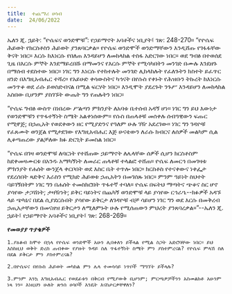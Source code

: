 ```yaml
---
title:  ተጨማሪ ሀሳብ
date:  24/06/2022
---
```


ኤለን ጂ. ኋይት: “ዮሴፍና ወንድሞቹ”: የኃይማኖት  አባቶችና ነቢያት፤ ገጽ: 248-270። “የዮሴፍ ሕይወት የክርስቶስን ሕይወት ያንጸባርቃል። የዮሴፍ ወንድሞች ወንድማቸውን እንዲሸጡ የገፋፋቸው ቅናት ነበር። እርሱ ከእነርሱ የበለጠ እንዳይሆን ለመከላከል ተስፋ አድርገው ነበር። ወደ ግብፅ በተወሰደ ጊዜ በእርሱ ምኞት እንደማይረበሹ በማመንና የእርሱ ምኞት የሚሳካበትን መንገድ በሙሉ እንደዘጉ በማሰብ ተደስተው ነበር። ነገር ግን እነርሱ የተከተሉት መንገድ ሊከላከሉት የፈለጉትን ክስተት ይፈጥር ዘንድ በእግዚአብሔር ተሻረ። የአይሁድ ቀሳውስትና ካኅናት በየሱስ የቀኑት የሕዝቡን ትኩረት ከእነርሱ መንጥቆ ወደ ራሱ ይወስድብናል በሚል ፍርሃት ነበር። እንዲሞት ያደረጉት ንጉሥ እንዳይሆን ለመከላከል አስበው ቢሆንም ያስገኙት ውጤት ግን የጠሉትን ነበር።

“ዮሴፍ ግብፅ ውስጥ በነበረው ሥልጣን ምክንያት ለአባቱ ቤተሰብ አዳኝ ሆነ። ነገር ግን ይህ እውነታ የወንድሞቹን የጥፋተኝነት ስሜት አልቀነሰውም። የሱስ  በጠላቶቹ መሰቀሉ ሰብዓዊውን ፍጡር የሚዋጅ; በኃጢአት የወደቀውን ዘር የሚያድንና የዓለም ሁሉ ገዥ አደረገው። ነገር ግን ገዳዮቹ የፈጸሙት ወንጀል የሚታደገው የእግዚአብሔር እጅ ሁናቴውን ለራሱ ክብርና ለሰዎች መልካም ሲል ሊቆጣጠረው ያልቻለው ክፉ ድርጊት ይመስል ነበር።

“ዮሴፍ በገዛ ወንድሞቹ ለባርነት የተሸጠው ኃይማኖት ለሌላቸው ሰዎች ሲሆን ክርስቶስም ከደቀመዛሙርቱ በአንዱ አማካኝነት ለመራር ጠላቶቹ ተላልፎ ተሸጠ። ዮሴፍ ለመርኅ በመገዛቱ ምክንያት የሐሰት ውንጀላ ቀርቦበት ወደ እስር ቤት ተጥሎ ነበር። ክርስቶስ የተናቀውና ነቀፌታ የደረሰበት ጻድቅና እራስን የሚክድ ሕይወቱ ኃጢአትን በመገሰጹ ነበር። ምንም ዓይነት ስህተት ባይገኝበትም ነገር ግን በሐሰት ተመስክሮበት ጥፋተኛ ተባለ። ዮሴፍ በፍትህ ማጣትና ጭቆና ስር ሆኖ ያሳየው ታጋሽነት; ታዛዥነት; ይቅር ባይነትና በጨካኝ ወንድሞቹ ላይ ያሳየው ርኅራኄ--ክፉዎች አዳኙ ላይ ጭካኔና በደል ሲያደርሱበት ያሳየው ይቅርታ ለገዳዮቹ ብቻ ሳይሆን ነገር ግን ወደ እርሱ በመቅረብ ኃጢአታቸውን በመናዘዝ ይቅርታን ለሚለምኑት ሁሉ የሚሰጠውን ምህረት ያንጸባረቃል።”--ኤለን ጂ. ኋይት፤ የኃይማኖት አባቶችና ነቢያት፤ ገጽ: 268-269።

**የመወያያ ጥያቄዎች**

`1.ያዕቆብ ከሞተ በኋላ የዮሴፍ ወንድሞች አሁን ሊበቀለን ይችላል የሚል ስጋት አድሮባቸው ነበር። ይህ እስከዚህ ወቅት ድረስ ጠብቀው የያዙት ጉዳይ ስለ ጥፋተኝነት ስሜት ምን ያስተምረናል? የዮሴፍ ምላሽ ስለ በደል ይቅርታ ምን ያስተምረናል?`

`2.በዮሴፍና በየሱስ ሕይወት መካከል ምን ሌላ ተመሳሳይ ነጥቦች ማግኘት ይችላሉ?`

`3.ምንም እንኳ እግዚአብሔር የወደፊቱን በቅርብ የሚያውቅ ቢሆንም; ምርጫዎቻችንን አስመልክቶ አሁንም ነጻ ነን። እነዚህን ሁለት ጽንሰ ሀሳቦች እንዴት እናስታርቃቸዋለን?`